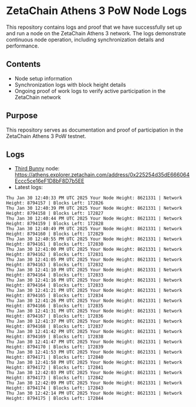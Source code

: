 # ZetaChain Athens 3 PoW Node Logs
This repository contains logs and proof that we have successfully set up and run a node on the ZetaChain Athens 3 network. The logs demonstrate continuous node operation, including synchronization details and performance.

## Contents
- Node setup information
- Synchronization logs with block height details
- Ongoing proof of work logs to verify active participation in the ZetaChain network

## Purpose
This repository serves as documentation and proof of participation in the ZetaChain Athens 3 PoW testnet.

## Logs

- [Third Bunny](https://thirdbunny.xyz/) node: https://athens.explorer.zetachain.com/address/0x225254d35dE666064Eccc5ce16eF1D8bF8D7b5EE
- Latest logs:
```
Thu Jan 30 12:40:33 PM UTC 2025 Your Node Height: 8621331 | Network Height: 8794157 | Blocks Left: 172826
Thu Jan 30 12:40:39 PM UTC 2025 Your Node Height: 8621331 | Network Height: 8794158 | Blocks Left: 172827
Thu Jan 30 12:40:44 PM UTC 2025 Your Node Height: 8621331 | Network Height: 8794159 | Blocks Left: 172828
Thu Jan 30 12:40:49 PM UTC 2025 Your Node Height: 8621331 | Network Height: 8794160 | Blocks Left: 172829
Thu Jan 30 12:40:55 PM UTC 2025 Your Node Height: 8621331 | Network Height: 8794161 | Blocks Left: 172830
Thu Jan 30 12:41:00 PM UTC 2025 Your Node Height: 8621331 | Network Height: 8794162 | Blocks Left: 172831
Thu Jan 30 12:41:05 PM UTC 2025 Your Node Height: 8621331 | Network Height: 8794163 | Blocks Left: 172832
Thu Jan 30 12:41:10 PM UTC 2025 Your Node Height: 8621331 | Network Height: 8794164 | Blocks Left: 172833
Thu Jan 30 12:41:16 PM UTC 2025 Your Node Height: 8621331 | Network Height: 8794164 | Blocks Left: 172833
Thu Jan 30 12:41:21 PM UTC 2025 Your Node Height: 8621331 | Network Height: 8794165 | Blocks Left: 172834
Thu Jan 30 12:41:26 PM UTC 2025 Your Node Height: 8621331 | Network Height: 8794166 | Blocks Left: 172835
Thu Jan 30 12:41:31 PM UTC 2025 Your Node Height: 8621331 | Network Height: 8794167 | Blocks Left: 172836
Thu Jan 30 12:41:37 PM UTC 2025 Your Node Height: 8621331 | Network Height: 8794168 | Blocks Left: 172837
Thu Jan 30 12:41:42 PM UTC 2025 Your Node Height: 8621331 | Network Height: 8794169 | Blocks Left: 172838
Thu Jan 30 12:41:47 PM UTC 2025 Your Node Height: 8621331 | Network Height: 8794170 | Blocks Left: 172839
Thu Jan 30 12:41:53 PM UTC 2025 Your Node Height: 8621331 | Network Height: 8794171 | Blocks Left: 172840
Thu Jan 30 12:41:58 PM UTC 2025 Your Node Height: 8621331 | Network Height: 8794172 | Blocks Left: 172841
Thu Jan 30 12:42:03 PM UTC 2025 Your Node Height: 8621331 | Network Height: 8794173 | Blocks Left: 172842
Thu Jan 30 12:42:09 PM UTC 2025 Your Node Height: 8621331 | Network Height: 8794174 | Blocks Left: 172843
Thu Jan 30 12:42:14 PM UTC 2025 Your Node Height: 8621331 | Network Height: 8794175 | Blocks Left: 172844
```
